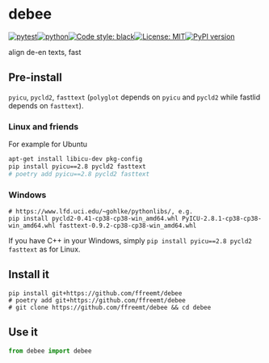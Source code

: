 # debee
[![pytest](https://github.com/ffreemt/debee/actions/workflows/routine-tests.yml/badge.svg)](https://github.com/ffreemt/debee/actions)[![python](https://img.shields.io/static/v1?label=python+&message=3.8&color=blue)](https://www.python.org/downloads/)[![Code style: black](https://img.shields.io/badge/code%20style-black-000000.svg)](https://github.com/psf/black)[![License: MIT](https://img.shields.io/badge/License-MIT-yellow.svg)](https://opensource.org/licenses/MIT)[![PyPI version](https://badge.fury.io/py/debee.svg)](https://badge.fury.io/py/debee)

align de-en texts, fast

## Pre-install

`pyicu`, `pycld2`, `fasttext` (`polyglot` depends on `pyicu` and `pycld2` while fastlid depends on `fasttext`).
### Linux and friends
For example for Ubuntu
```bash
apt-get install libicu-dev pkg-config
pip install pyicu==2.8 pycld2 fasttext
# poetry add pyicu==2.8 pycld2 fasttext
```
### Windows
```
# https://www.lfd.uci.edu/~gohlke/pythonlibs/, e.g.
pip install pycld2-0.41-cp38-cp38-win_amd64.whl PyICU-2.8.1-cp38-cp38-win_amd64.whl fasttext-0.9.2-cp38-cp38-win_amd64.whl
```
If you have C++ in your Windows, simply ``pip install pyicu==2.8 pycld2 fasttext`` as for Linux.

## Install it

```shell
pip install git+https://github.com/ffreemt/debee
# poetry add git+https://github.com/ffreemt/debee
# git clone https://github.com/ffreemt/debee && cd debee
```

## Use it
```python
from debee import debee

```
